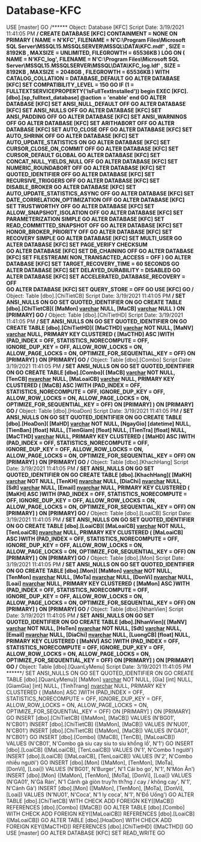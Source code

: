 # Database-KFC
USE [master]
GO
/****** Object:  Database [KFC]    Script Date: 3/19/2021 11:41:05 PM ******/
CREATE DATABASE [KFC]
 CONTAINMENT = NONE
 ON  PRIMARY 
( NAME = N'KFC', FILENAME = N'C:\Program Files\Microsoft SQL Server\MSSQL15.MSSQLSERVER\MSSQL\DATA\KFC.mdf' , SIZE = 8192KB , MAXSIZE = UNLIMITED, FILEGROWTH = 65536KB )
 LOG ON 
( NAME = N'KFC_log', FILENAME = N'C:\Program Files\Microsoft SQL Server\MSSQL15.MSSQLSERVER\MSSQL\DATA\KFC_log.ldf' , SIZE = 8192KB , MAXSIZE = 2048GB , FILEGROWTH = 65536KB )
 WITH CATALOG_COLLATION = DATABASE_DEFAULT
GO
ALTER DATABASE [KFC] SET COMPATIBILITY_LEVEL = 150
GO
IF (1 = FULLTEXTSERVICEPROPERTY('IsFullTextInstalled'))
begin
EXEC [KFC].[dbo].[sp_fulltext_database] @action = 'enable'
end
GO
ALTER DATABASE [KFC] SET ANSI_NULL_DEFAULT OFF 
GO
ALTER DATABASE [KFC] SET ANSI_NULLS OFF 
GO
ALTER DATABASE [KFC] SET ANSI_PADDING OFF 
GO
ALTER DATABASE [KFC] SET ANSI_WARNINGS OFF 
GO
ALTER DATABASE [KFC] SET ARITHABORT OFF 
GO
ALTER DATABASE [KFC] SET AUTO_CLOSE OFF 
GO
ALTER DATABASE [KFC] SET AUTO_SHRINK OFF 
GO
ALTER DATABASE [KFC] SET AUTO_UPDATE_STATISTICS ON 
GO
ALTER DATABASE [KFC] SET CURSOR_CLOSE_ON_COMMIT OFF 
GO
ALTER DATABASE [KFC] SET CURSOR_DEFAULT  GLOBAL 
GO
ALTER DATABASE [KFC] SET CONCAT_NULL_YIELDS_NULL OFF 
GO
ALTER DATABASE [KFC] SET NUMERIC_ROUNDABORT OFF 
GO
ALTER DATABASE [KFC] SET QUOTED_IDENTIFIER OFF 
GO
ALTER DATABASE [KFC] SET RECURSIVE_TRIGGERS OFF 
GO
ALTER DATABASE [KFC] SET  DISABLE_BROKER 
GO
ALTER DATABASE [KFC] SET AUTO_UPDATE_STATISTICS_ASYNC OFF 
GO
ALTER DATABASE [KFC] SET DATE_CORRELATION_OPTIMIZATION OFF 
GO
ALTER DATABASE [KFC] SET TRUSTWORTHY OFF 
GO
ALTER DATABASE [KFC] SET ALLOW_SNAPSHOT_ISOLATION OFF 
GO
ALTER DATABASE [KFC] SET PARAMETERIZATION SIMPLE 
GO
ALTER DATABASE [KFC] SET READ_COMMITTED_SNAPSHOT OFF 
GO
ALTER DATABASE [KFC] SET HONOR_BROKER_PRIORITY OFF 
GO
ALTER DATABASE [KFC] SET RECOVERY SIMPLE 
GO
ALTER DATABASE [KFC] SET  MULTI_USER 
GO
ALTER DATABASE [KFC] SET PAGE_VERIFY CHECKSUM  
GO
ALTER DATABASE [KFC] SET DB_CHAINING OFF 
GO
ALTER DATABASE [KFC] SET FILESTREAM( NON_TRANSACTED_ACCESS = OFF ) 
GO
ALTER DATABASE [KFC] SET TARGET_RECOVERY_TIME = 60 SECONDS 
GO
ALTER DATABASE [KFC] SET DELAYED_DURABILITY = DISABLED 
GO
ALTER DATABASE [KFC] SET ACCELERATED_DATABASE_RECOVERY = OFF  
GO
ALTER DATABASE [KFC] SET QUERY_STORE = OFF
GO
USE [KFC]
GO
/****** Object:  Table [dbo].[ChiTietCB]    Script Date: 3/19/2021 11:41:05 PM ******/
SET ANSI_NULLS ON
GO
SET QUOTED_IDENTIFIER ON
GO
CREATE TABLE [dbo].[ChiTietCB](
	[MaMon] [varchar](10) NULL,
	[MaCB] [varchar](10) NULL
) ON [PRIMARY]
GO
/****** Object:  Table [dbo].[ChiTietHD]    Script Date: 3/19/2021 11:41:05 PM ******/
SET ANSI_NULLS ON
GO
SET QUOTED_IDENTIFIER ON
GO
CREATE TABLE [dbo].[ChiTietHD](
	[MaCTHD] [varchar](10) NOT NULL,
	[MaNV] [varchar](10) NULL,
PRIMARY KEY CLUSTERED 
(
	[MaCTHD] ASC
)WITH (PAD_INDEX = OFF, STATISTICS_NORECOMPUTE = OFF, IGNORE_DUP_KEY = OFF, ALLOW_ROW_LOCKS = ON, ALLOW_PAGE_LOCKS = ON, OPTIMIZE_FOR_SEQUENTIAL_KEY = OFF) ON [PRIMARY]
) ON [PRIMARY]
GO
/****** Object:  Table [dbo].[Combo]    Script Date: 3/19/2021 11:41:05 PM ******/
SET ANSI_NULLS ON
GO
SET QUOTED_IDENTIFIER ON
GO
CREATE TABLE [dbo].[Combo](
	[MaCB] [varchar](10) NOT NULL,
	[TenCB] [nvarchar](40) NULL,
	[MaLoaiCB] [varchar](10) NULL,
PRIMARY KEY CLUSTERED 
(
	[MaCB] ASC
)WITH (PAD_INDEX = OFF, STATISTICS_NORECOMPUTE = OFF, IGNORE_DUP_KEY = OFF, ALLOW_ROW_LOCKS = ON, ALLOW_PAGE_LOCKS = ON, OPTIMIZE_FOR_SEQUENTIAL_KEY = OFF) ON [PRIMARY]
) ON [PRIMARY]
GO
/****** Object:  Table [dbo].[HoaDon]    Script Date: 3/19/2021 11:41:05 PM ******/
SET ANSI_NULLS ON
GO
SET QUOTED_IDENTIFIER ON
GO
CREATE TABLE [dbo].[HoaDon](
	[MaHD] [varchar](10) NOT NULL,
	[NgayGio] [datetime] NULL,
	[TienBan] [float] NULL,
	[TienGiam] [float] NULL,
	[TienTra] [float] NULL,
	[MaCTHD] [varchar](10) NULL,
PRIMARY KEY CLUSTERED 
(
	[MaHD] ASC
)WITH (PAD_INDEX = OFF, STATISTICS_NORECOMPUTE = OFF, IGNORE_DUP_KEY = OFF, ALLOW_ROW_LOCKS = ON, ALLOW_PAGE_LOCKS = ON, OPTIMIZE_FOR_SEQUENTIAL_KEY = OFF) ON [PRIMARY]
) ON [PRIMARY]
GO
/****** Object:  Table [dbo].[KhachHang]    Script Date: 3/19/2021 11:41:05 PM ******/
SET ANSI_NULLS ON
GO
SET QUOTED_IDENTIFIER ON
GO
CREATE TABLE [dbo].[KhachHang](
	[MaKH] [varchar](10) NOT NULL,
	[TenKH] [nvarchar](40) NULL,
	[DiaChi] [nvarchar](50) NULL,
	[Sđt] [varchar](12) NULL,
	[Email] [nvarchar](30) NULL,
PRIMARY KEY CLUSTERED 
(
	[MaKH] ASC
)WITH (PAD_INDEX = OFF, STATISTICS_NORECOMPUTE = OFF, IGNORE_DUP_KEY = OFF, ALLOW_ROW_LOCKS = ON, ALLOW_PAGE_LOCKS = ON, OPTIMIZE_FOR_SEQUENTIAL_KEY = OFF) ON [PRIMARY]
) ON [PRIMARY]
GO
/****** Object:  Table [dbo].[LoaiCB]    Script Date: 3/19/2021 11:41:05 PM ******/
SET ANSI_NULLS ON
GO
SET QUOTED_IDENTIFIER ON
GO
CREATE TABLE [dbo].[LoaiCB](
	[MaLoaiCB] [varchar](10) NOT NULL,
	[TenLoaiCB] [nvarchar](40) NULL,
PRIMARY KEY CLUSTERED 
(
	[MaLoaiCB] ASC
)WITH (PAD_INDEX = OFF, STATISTICS_NORECOMPUTE = OFF, IGNORE_DUP_KEY = OFF, ALLOW_ROW_LOCKS = ON, ALLOW_PAGE_LOCKS = ON, OPTIMIZE_FOR_SEQUENTIAL_KEY = OFF) ON [PRIMARY]
) ON [PRIMARY]
GO
/****** Object:  Table [dbo].[Mon]    Script Date: 3/19/2021 11:41:05 PM ******/
SET ANSI_NULLS ON
GO
SET QUOTED_IDENTIFIER ON
GO
CREATE TABLE [dbo].[Mon](
	[MaMon] [varchar](10) NOT NULL,
	[TenMon] [nvarchar](40) NULL,
	[MoTa] [nvarchar](100) NULL,
	[DonVi] [nvarchar](20) NULL,
	[Loai] [nvarchar](20) NULL,
PRIMARY KEY CLUSTERED 
(
	[MaMon] ASC
)WITH (PAD_INDEX = OFF, STATISTICS_NORECOMPUTE = OFF, IGNORE_DUP_KEY = OFF, ALLOW_ROW_LOCKS = ON, ALLOW_PAGE_LOCKS = ON, OPTIMIZE_FOR_SEQUENTIAL_KEY = OFF) ON [PRIMARY]
) ON [PRIMARY]
GO
/****** Object:  Table [dbo].[NhanVien]    Script Date: 3/19/2021 11:41:05 PM ******/
SET ANSI_NULLS ON
GO
SET QUOTED_IDENTIFIER ON
GO
CREATE TABLE [dbo].[NhanVien](
	[MaNV] [varchar](10) NOT NULL,
	[HoTen] [nvarchar](40) NOT NULL,
	[Sđt] [varchar](12) NULL,
	[Email] [nvarchar](30) NULL,
	[DiaChi] [nvarchar](50) NULL,
	[LuongCB] [float] NULL,
PRIMARY KEY CLUSTERED 
(
	[MaNV] ASC
)WITH (PAD_INDEX = OFF, STATISTICS_NORECOMPUTE = OFF, IGNORE_DUP_KEY = OFF, ALLOW_ROW_LOCKS = ON, ALLOW_PAGE_LOCKS = ON, OPTIMIZE_FOR_SEQUENTIAL_KEY = OFF) ON [PRIMARY]
) ON [PRIMARY]
GO
/****** Object:  Table [dbo].[QuanLyMenu]    Script Date: 3/19/2021 11:41:05 PM ******/
SET ANSI_NULLS ON
GO
SET QUOTED_IDENTIFIER ON
GO
CREATE TABLE [dbo].[QuanLyMenu](
	[MaMon] [varchar](10) NOT NULL,
	[Gia] [int] NULL,
	[GiamGia] [int] NULL,
	[TinhTrang] [nvarchar](20) NULL,
PRIMARY KEY CLUSTERED 
(
	[MaMon] ASC
)WITH (PAD_INDEX = OFF, STATISTICS_NORECOMPUTE = OFF, IGNORE_DUP_KEY = OFF, ALLOW_ROW_LOCKS = ON, ALLOW_PAGE_LOCKS = ON, OPTIMIZE_FOR_SEQUENTIAL_KEY = OFF) ON [PRIMARY]
) ON [PRIMARY]
GO
INSERT [dbo].[ChiTietCB] ([MaMon], [MaCB]) VALUES (N'BG01', N'CB01')
INSERT [dbo].[ChiTietCB] ([MaMon], [MaCB]) VALUES (N'NU01', N'CB01')
INSERT [dbo].[ChiTietCB] ([MaMon], [MaCB]) VALUES (N'GA01', N'CB01')
GO
INSERT [dbo].[Combo] ([MaCB], [TenCB], [MaLoaiCB]) VALUES (N'CB01', N'Combo gà siu cay siu to siu khổng lồ', N'1')
GO
INSERT [dbo].[LoaiCB] ([MaLoaiCB], [TenLoaiCB]) VALUES (N'1', N'Combo 1 người')
INSERT [dbo].[LoaiCB] ([MaLoaiCB], [TenLoaiCB]) VALUES (N'2', N'Combo nhiều người')
GO
INSERT [dbo].[Mon] ([MaMon], [TenMon], [MoTa], [DonVi], [Loai]) VALUES (N'BG01', N'Burger', N'1 Cái bo go', N'1', N'Món Ăn')
INSERT [dbo].[Mon] ([MaMon], [TenMon], [MoTa], [DonVi], [Loai]) VALUES (N'GA01', N'Gà Rán', N'1 Cánh gà giòn truy?n th?ng / cay / không cay', N'1', N'Cánh Gà')
INSERT [dbo].[Mon] ([MaMon], [TenMon], [MoTa], [DonVi], [Loai]) VALUES (N'NU01', N'Coca', N'1 ly coca', N'1', N'Đồ Uống')
GO
ALTER TABLE [dbo].[ChiTietCB]  WITH CHECK ADD FOREIGN KEY([MaCB])
REFERENCES [dbo].[Combo] ([MaCB])
GO
ALTER TABLE [dbo].[Combo]  WITH CHECK ADD FOREIGN KEY([MaLoaiCB])
REFERENCES [dbo].[LoaiCB] ([MaLoaiCB])
GO
ALTER TABLE [dbo].[HoaDon]  WITH CHECK ADD FOREIGN KEY([MaCTHD])
REFERENCES [dbo].[ChiTietHD] ([MaCTHD])
GO
USE [master]
GO
ALTER DATABASE [KFC] SET  READ_WRITE 
GO

